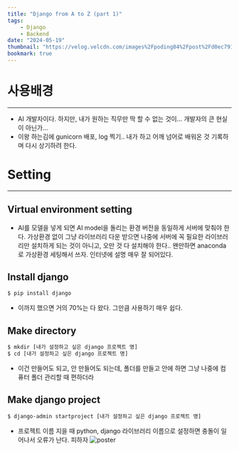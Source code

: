```yaml
---
title: "Django from A to Z (part 1)"
tags:
    - Django
    - Backend
date: "2024-05-19"
thumbnail: "https://velog.velcdn.com/images%2Fpoding84%2Fpost%2Fd0ec7911-49af-4b0d-aff3-fda4609ac21d%2Fdjango.png"
bookmark: true
---
```



# 사용배경 
---
* AI 개발자이다. 하지만, 내가 원하는 직무만 딱 할 수 없는 것이... 개발자의 큰 현실이 아닌가...
* 이왕 하는김에 gunicorn 배포, log 찍기.. 내가 하고 어깨 넘어로 배워온 것 기록하며 다시 상기하려 한다.


# Setting
---

## Virtual environment setting
* AI를 모델을 넣게 되면 AI model을 돌리는 환경 버전을 동일하게 서버에 맞춰야 한다. 가상환경 없이 그냥 라이브러리 다운 받으면 나중에 서버에 꼭 필요한 라이브러리만 설치하게 되는 것이 아니고, 오만 것 다 설치해야 한다.. 왠만하면 anaconda로 가상환경 세팅해서 쓰자. 인터넷에 설명 매우 잘 되어있다.


## Install django
```bash
$ pip install django
```
* 이까지 했으면 거의 70%는 다 왔다. 그만큼 사용하기 매우 쉽다.


## Make directory
```bash
$ mkdir [내가 설정하고 싶은 django 프로젝트 명]
$ cd [내가 설정하고 싶은 django 프로젝트 명]
```
* 이건 만들어도 되고, 안 만들어도 되는데, 폴더를 만들고 안에 하면 그냥 나중에 컴퓨터 폴더 관리할 때 편하더라


## Make django project
```bash
$ django-admin startproject [내가 설정하고 싶은 django 프로젝트 명]
```
* 프로젝트 이름 지을 때 python, django 라이브러리 이름으로 설정하면 충돌이 일어나서 오류가 난다. 피하자
![poster]("https://github.com/seojeongrok/seojeongrok.github.io/blob/main/_pages/Backend/Django/django_page1_1.png")

